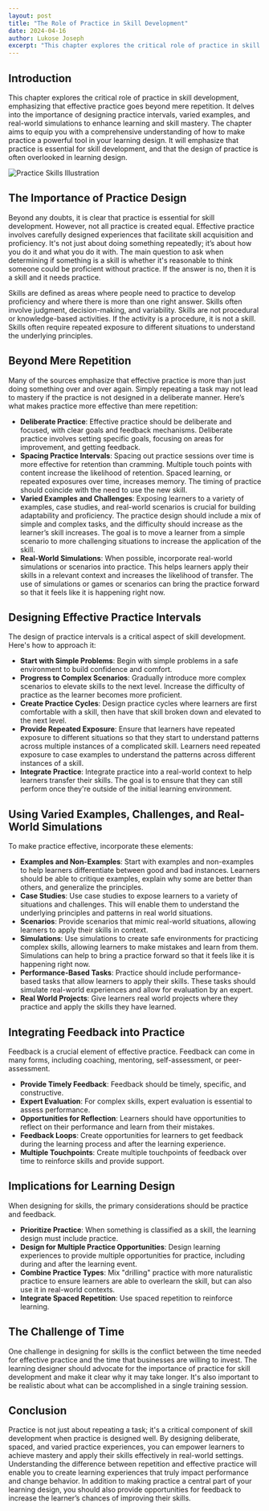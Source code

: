 ```yaml
---
layout: post
title: "The Role of Practice in Skill Development"
date: 2024-04-16
author: Lukose Joseph
excerpt: "This chapter explores the critical role of practice in skill development, emphasizing that effective practice goes beyond mere repetition. It delves into the importance of designing practice intervals, varied examples, and real-world simulations to enhance learning and skill mastery..."
---
```


## Introduction
This chapter explores the critical role of practice in skill development, emphasizing that effective practice goes beyond mere repetition. It delves into the importance of designing practice intervals, varied examples, and real-world simulations to enhance learning and skill mastery. The chapter aims to equip you with a comprehensive understanding of how to make practice a powerful tool in your learning design. It will emphasize that practice is essential for skill development, and that the design of practice is often overlooked in learning design.

![Practice Skills Illustration](/lukofolio/images/illustrations/practice-skills.svg)

## The Importance of Practice Design
Beyond any doubts, it is clear that practice is essential for skill development. However, not all practice is created equal. Effective practice involves carefully designed experiences that facilitate skill acquisition and proficiency. It's not just about doing something repeatedly; it’s about how you do it and what you do it with. The main question to ask when determining if something is a skill is whether it's reasonable to think someone could be proficient without practice. If the answer is no, then it is a skill and it needs practice.

Skills are defined as areas where people need to practice to develop proficiency and where there is more than one right answer. Skills often involve judgment, decision-making, and variability. Skills are not procedural or knowledge-based activities. If the activity is a procedure, it is not a skill. Skills often require repeated exposure to different situations to understand the underlying principles.

## Beyond Mere Repetition
Many of the sources emphasize that effective practice is more than just doing something over and over again. Simply repeating a task may not lead to mastery if the practice is not designed in a deliberate manner. Here’s what makes practice more effective than mere repetition:

- **Deliberate Practice**: Effective practice should be deliberate and focused, with clear goals and feedback mechanisms. Deliberate practice involves setting specific goals, focusing on areas for improvement, and getting feedback.
- **Spacing Practice Intervals**: Spacing out practice sessions over time is more effective for retention than cramming. Multiple touch points with content increase the likelihood of retention. Spaced learning, or repeated exposures over time, increases memory. The timing of practice should coincide with the need to use the new skill.
- **Varied Examples and Challenges**: Exposing learners to a variety of examples, case studies, and real-world scenarios is crucial for building adaptability and proficiency. The practice design should include a mix of simple and complex tasks, and the difficulty should increase as the learner’s skill increases. The goal is to move a learner from a simple scenario to more challenging situations to increase the application of the skill.
- **Real-World Simulations**: When possible, incorporate real-world simulations or scenarios into practice. This helps learners apply their skills in a relevant context and increases the likelihood of transfer. The use of simulations or games or scenarios can bring the practice forward so that it feels like it is happening right now.

## Designing Effective Practice Intervals
The design of practice intervals is a critical aspect of skill development. Here's how to approach it:

- **Start with Simple Problems**: Begin with simple problems in a safe environment to build confidence and comfort.
- **Progress to Complex Scenarios**: Gradually introduce more complex scenarios to elevate skills to the next level. Increase the difficulty of practice as the learner becomes more proficient.
- **Create Practice Cycles**: Design practice cycles where learners are first comfortable with a skill, then have that skill broken down and elevated to the next level.
- **Provide Repeated Exposure**: Ensure that learners have repeated exposure to different situations so that they start to understand patterns across multiple instances of a complicated skill. Learners need repeated exposure to case examples to understand the patterns across different instances of a skill.
- **Integrate Practice**: Integrate practice into a real-world context to help learners transfer their skills. The goal is to ensure that they can still perform once they're outside of the initial learning environment.

## Using Varied Examples, Challenges, and Real-World Simulations
To make practice effective, incorporate these elements:

- **Examples and Non-Examples**: Start with examples and non-examples to help learners differentiate between good and bad instances. Learners should be able to critique examples, explain why some are better than others, and generalize the principles.
- **Case Studies**: Use case studies to expose learners to a variety of situations and challenges. This will enable them to understand the underlying principles and patterns in real world situations.
- **Scenarios**: Provide scenarios that mimic real-world situations, allowing learners to apply their skills in context.
- **Simulations**: Use simulations to create safe environments for practicing complex skills, allowing learners to make mistakes and learn from them. Simulations can help to bring a practice forward so that it feels like it is happening right now.
- **Performance-Based Tasks**: Practice should include performance-based tasks that allow learners to apply their skills. These tasks should simulate real-world experiences and allow for evaluation by an expert.
- **Real World Projects**: Give learners real world projects where they practice and apply the skills they have learned.

## Integrating Feedback into Practice
Feedback is a crucial element of effective practice. Feedback can come in many forms, including coaching, mentoring, self-assessment, or peer-assessment.

- **Provide Timely Feedback**: Feedback should be timely, specific, and constructive.
- **Expert Evaluation**: For complex skills, expert evaluation is essential to assess performance.
- **Opportunities for Reflection**: Learners should have opportunities to reflect on their performance and learn from their mistakes.
- **Feedback Loops**: Create opportunities for learners to get feedback during the learning process and after the learning experience.
- **Multiple Touchpoints**: Create multiple touchpoints of feedback over time to reinforce skills and provide support.

## Implications for Learning Design
When designing for skills, the primary considerations should be practice and feedback.

- **Prioritize Practice**: When something is classified as a skill, the learning design must include practice.
- **Design for Multiple Practice Opportunities**: Design learning experiences to provide multiple opportunities for practice, including during and after the learning event.
- **Combine Practice Types**: Mix "drilling" practice with more naturalistic practice to ensure learners are able to overlearn the skill, but can also use it in real-world contexts.
- **Integrate Spaced Repetition**: Use spaced repetition to reinforce learning.

## The Challenge of Time
One challenge in designing for skills is the conflict between the time needed for effective practice and the time that businesses are willing to invest. The learning designer should advocate for the importance of practice for skill development and make it clear why it may take longer. It's also important to be realistic about what can be accomplished in a single training session.

## Conclusion
Practice is not just about repeating a task; it's a critical component of skill development when practice is designed well. By designing deliberate, spaced, and varied practice experiences, you can empower learners to achieve mastery and apply their skills effectively in real-world settings. Understanding the difference between repetition and effective practice will enable you to create learning experiences that truly impact performance and change behavior. In addition to making practice a central part of your learning design, you should also provide opportunities for feedback to increase the learner’s chances of improving their skills.